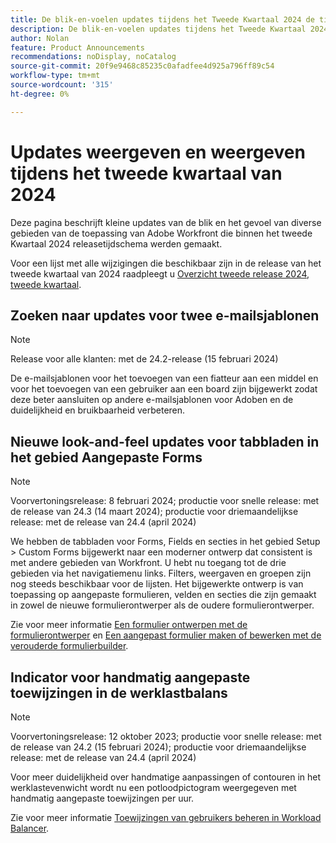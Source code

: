 ```yaml
---
title: De blik-en-voelen updates tijdens het Tweede Kwartaal 2024 de tijdkader van de versieversie
description: De blik-en-voelen updates tijdens het Tweede Kwartaal 2024 de tijdkader van de versieversie
author: Nolan
feature: Product Announcements
recommendations: noDisplay, noCatalog
source-git-commit: 20f9e9468c85235c0afadfee4d925a796ff89c54
workflow-type: tm+mt
source-wordcount: '315'
ht-degree: 0%

---
```


# Updates weergeven en weergeven tijdens het tweede kwartaal van 2024

Deze pagina beschrijft kleine updates van de blik en het gevoel van diverse gebieden van de toepassing van Adobe Workfront die binnen het tweede Kwartaal 2024 releasetijdschema werden gemaakt.

Voor een lijst met alle wijzigingen die beschikbaar zijn in de release van het tweede kwartaal van 2024 raadpleegt u [Overzicht tweede release 2024, tweede kwartaal](/help/quicksilver/product-announcements/product-releases/24-q2-release-activity/24-q2-release-overview.md).

## Zoeken naar updates voor twee e-mailsjablonen

>[!NOTE]
>
>Release voor alle klanten: met de 24.2-release (15 februari 2024)

De e-mailsjablonen voor het toevoegen van een fiatteur aan een middel en voor het toevoegen van een gebruiker aan een board zijn bijgewerkt zodat deze beter aansluiten op andere e-mailsjablonen voor Adoben en de duidelijkheid en bruikbaarheid verbeteren.

## Nieuwe look-and-feel updates voor tabbladen in het gebied Aangepaste Forms

>[!NOTE]
>
>Voorvertoningsrelease: 8 februari 2024; productie voor snelle release: met de release van 24.3 (14 maart 2024); productie voor driemaandelijkse release: met de release van 24.4 (april 2024)

We hebben de tabbladen voor Forms, Fields en secties in het gebied Setup > Custom Forms bijgewerkt naar een moderner ontwerp dat consistent is met andere gebieden van Workfront. U hebt nu toegang tot de drie gebieden via het navigatiemenu links. Filters, weergaven en groepen zijn nog steeds beschikbaar voor de lijsten. Het bijgewerkte ontwerp is van toepassing op aangepaste formulieren, velden en secties die zijn gemaakt in zowel de nieuwe formulierontwerper als de oudere formulierontwerper.

Zie voor meer informatie [Een formulier ontwerpen met de formulierontwerper](/help/quicksilver/administration-and-setup/customize-workfront/create-manage-custom-forms/form-designer/design-a-form/design-a-form.md) en [Een aangepast formulier maken of bewerken met de verouderde formulierbuilder](/help/quicksilver/administration-and-setup/customize-workfront/create-manage-custom-forms/create-or-edit-a-custom-form.md).

## Indicator voor handmatig aangepaste toewijzingen in de werklastbalans

>[!NOTE]
>
>Voorvertoningsrelease: 12 oktober 2023; productie voor snelle release: met de release van 24.2 (15 februari 2024); productie voor driemaandelijkse release: met de release van 24.4 (april 2024)

Voor meer duidelijkheid over handmatige aanpassingen of contouren in het werklastevenwicht wordt nu een potloodpictogram weergegeven met handmatig aangepaste toewijzingen per uur.

Zie voor meer informatie [Toewijzingen van gebruikers beheren in Workload Balancer](/help/quicksilver/resource-mgmt/workload-balancer/manage-user-allocations-workload-balancer.md).

